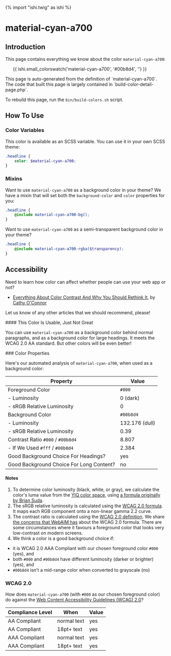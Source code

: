 {% import "ishi.twig" as ishi %}
# material-cyan-a700

## Introduction

This page contains everything we know about the color `material-cyan-a700`:

<div class="grid">
    <div class="cell">
        <div class="swatch">
            <ul>
                {{ ishi.small_colorswatch('material-cyan-a700', '#00b8d4', '') }}
            </ul>
        </div>
    </div>
</div>

<div class="callout attention" markdown="1">
This page is auto-generated from the definition of `material-cyan-a700`. The code that built this page is largely contained in `build-color-detail-page.php`.

To rebuild this page, run the `bin/build-colors.sh` script.
</div>

## How To Use

### Color Variables

This color is available as an SCSS variable. You can use it in your own SCSS theme:

```scss
.headline {
    color: $material-cyan-a700;
}
```

### Mixins

Want to use `material-cyan-a700` as a background color in your theme? We have a mixin that will set both the `background-color` and `color` properties for you:

```scss
.headline {
    @include material-cyan-a700-bg();
}
```

Want to use `material-cyan-a700` as a semi-transparent background color in your theme?

```scss
.headline {
    @include material-cyan-a700-rgba($transparency);
}
```

## Accessibility

Need to learn how color can affect whether people can use your web app or not?

* [Everything About Color Contrast And Why You Should Rethink It](https://www.smashingmagazine.com/2014/10/color-contrast-tips-and-tools-for-accessibility/), by [Cathy O'Connor](http://www.twitter.com/cagocon)

Let us know of any other articles that we should recommend, please!
<div class="callout warning" markdown="1">
#### This Color Is Usable, Just Not Great

You can use `material-cyan-a700` as a background color behind normal paragraphs, and as a background color for large headings. It meets the WCAG 2.0 AA standard. But other colors will be even better!
</div>
### Color Properties

Here's our automated analysis of `material-cyan-a700`, when used as a background color:

Property | Value
---------|------
Foreground Color | `#000`
- Luminosity | 0 (dark)
- sRGB Relative Luminosity | 0
Background Color | `#00b8d4`
- Luminosity | 132.176 (dull)
- sRGB Relative Luminosity | 0.39
Contrast Ratio `#000` / `#00b8d4` | 8.807
- If We Used `#fff` / `#00b8d4` | 2.384
Good Background Choice For Headings? | yes
Good Background Choice For Long Content? | no

#### Notes

1. To determine color luminosity (black, white, or gray), we calculate the color's luma value from the [YIQ color space](https://en.wikipedia.org/wiki/YIQ), using [a formula originally by Brian Suda](https://24ways.org/2010/calculating-color-contrast/).
1. The sRGB relative luminosity is calculated using the [WCAG 2.0 formula](https://www.w3.org/TR/WCAG20/#relativeluminancedef). It maps each RGB component onto a non-linear gamma 2.2 curve.
1. The contrast ratio is calculated using the [WCAG 2.0 definition](https://www.w3.org/TR/2008/REC-WCAG20-20081211/#contrast-ratiodef). We share [the concerns that WebAIM has](http://webaim.org/blog/wcag-2-1-feedback/) about the WCAG 2.0 formula. There are some circumstances where it favours a foreground color that looks very low-contrast on modern screens.
1. We think a color is a good background choice if:
  - it is WCAG 2.0 AAA Compliant with our chosen foreground color `#000` (yes), and
  - both `#000` and `#00b8d4` have different luminosity (darker or brighter) (yes), and
  - `#00b8d4` isn't a mid-range color when converted to grayscale (no)

### WCAG 2.0

How does `material-cyan-a700` (with `#000` as our chosen foreground color) do against the [Web Content Accessibility Guidelines (WCAG) 2.0](https://www.w3.org/TR/WCAG20/)?

Compliance Level | When | Value
-----------------|------|------
AA Compliant | normal text | yes
AA Compliant | 18pt+ text | yes
AAA Compliant | normal text | yes
AAA Compliant | 18pt+ text | yes
